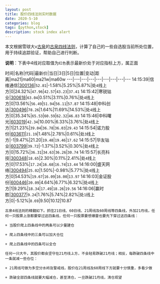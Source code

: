 ```yaml
---
layout: post
title: 股价四线法则实时数据
date: 2020-5-10
categories: blog
tags: [python,stock]
description: stock index alert
---
```



本文根据雪球大v[古泉](https://xueqiu.com/u/7148646888)的[古泉四线法则](https://xueqiu.com/7148646888/130498192)，计算了自己的一些自选股当前所处位置，用于持续追踪验证，帮助自己进行判断。

**说明**：下表中4线对应取值为`红色`表示最新价处于对应指标上方，属正面

时间|名称|代码|最新价|当日|3日|5日|位置|变动|距离|ma21|ma60|ma21w|ma60w
---|---|---|---|---|---|---|---|---
14:15:39|信维通信|[300136](https://xueqiu.com/S/SZ300136)|`52.81`|-1.58%|5.25%|5.87%|处`4`线上方|0|24.32%|`47.96`|`42.57`|`43.23`|`37.41`
14:15:42|寒锐钴业|[300618](https://xueqiu.com/S/SZ300618)|`63.04`|0.51%|3.11%|0.76%|处`4`线上方|0|13.56%|`56.49`|`51.94`|`56.11`|`57.87`
14:15:48|中科创达|[300496](https://xueqiu.com/S/SZ300496)|`78.26`|1.64%|11.69%|14.53%|处`4`线上方|0|35.34%|`65.53`|`60.59`|`62.32`|`46.83`
14:15:46|中科曙光|[603019](https://xueqiu.com/S/SH603019)|`42.34`|10.00%|6.33%|3.76%|处`4`线上方|1|21.23%|`39.04`|`36.78`|`36.03`|`29.43`
14:15:54|诺力股份|[603611](https://xueqiu.com/S/SH603611)|`21.19`|1.48%|2.78%|0.61%|处`3`线上方|-1|9.47%|21.20|`19.48`|`19.46`|`17.62`
14:15:57|华友钴业|[603799](https://xueqiu.com/S/SH603799)|`39.72`|-1.37%|3.52%|0.30%|处`4`线上方|0|15.72%|`36.31`|`34.63`|`36.26`|`30.74`
14:15:57|长亮科技|[300348](https://xueqiu.com/S/SZ300348)|`18.65`|2.30%|0.11%|2.41%|处`4`线上方|0|17.53%|`17.24`|`16.68`|`16.74`|`13.44`
14:16:00|盛天网络|[300494](https://xueqiu.com/S/SZ300494)|`25.02`|1.50%|-0.98%|5.77%|处`4`线上方|0|54.53%|`19.67`|`16.09`|`16.00`|`13.97`
14:16:03|金证股份|[600446](https://xueqiu.com/S/SH600446)|`20.09`|4.64%|6.77%|6.32%|处`4`线上方|1|9.29%|`18.34`|`17.49`|`18.26`|`19.56`
14:16:06|赢时胜|[300377](https://xueqiu.com/S/SZ300377)|`9.24`|1.76%|5.74%|2.82%|处`1`线上方|0|-5.12%|`8.69`|9.50|10.12|10.87

```
古泉4线法则的精髓如下。抓住21日线、60日线、21周线及60周线等四条线，外加21月线，任何一只股票上涨都要穿过这四条线，任何一只股票要想爆雷也要先下穿过这四条线：

+ 当股价爬上四条线中的两条可以少量建仓

+ 爬上四条线中的三条可以加大仓位

+ 爬上四条线中的四条可以全仓

任何一只大牛，其股价都会坚守在21月线上方，不会轻易跌破21月线；相反，每跌破四条线中一条就减一些仓位：

+ 21周线可做为多空分水岭及警戒线，股价在21周线及60周线下方就要十分慎重，多看少做

+ 跌破全部四条线就要大幅减仓，甚至清仓，一旦跌破21月线，清仓观望
```